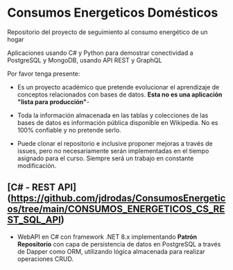 # Consumos Energeticos Domésticos
Repositorio del proyecto de seguimiento al consumo energético de un hogar

Aplicaciones usando C# y Python para demostrar conectividad a PostgreSQL y MongoDB, usando API REST y GraphQL


Por favor tenga presente:

- Es un proyecto académico que pretende evolucionar el aprendizaje de conceptos relacionados con bases de datos. 
**Esta no es una aplicación "lista para producción"**-

- Toda la información almacenada en las tablas y colecciones de las bases de datos es información pública disponible en Wikipedia. No es 100% confiable y no pretende serlo.

- Puede clonar el repositorio e inclusive proponer mejoras a través de issues, pero no necesariamente serán implementadas en el tiempo asignado para el curso. Siempre será un trabajo en constante modificación.

## [C# - REST API] (https://github.com/jdrodas/ConsumosEnergeticos/tree/main/CONSUMOS_ENERGETICOS_CS_REST_SQL_API)
- WebAPI en C# con framework .NET 8.x implementando **Patrón Repositorio** con capa de persistencia de datos en PostgreSQL a través de Dapper como ORM, utilizando lógica almacenada para realizar operaciones CRUD.
